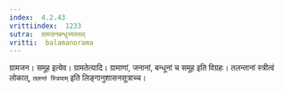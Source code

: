 ```yaml
---
index:  4.2.43
vrittiindex:  1233
sutra:  ग्रामजनबन्धुभ्यस्तल्
vritti:  balamanorama 
---
```


ग्रामजन। समूह इत्येव। ग्रामतेत्यादि। ग्रामाणां, जनानां, बन्धूनां च समूह इति विग्रहः। तलन्तानां स्त्रीत्वं लोकात्, `तलन्तं स्त्रियाम्` इति लिङ्गानुशासनसूत्राच्च। 

